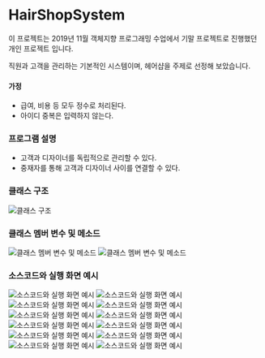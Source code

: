 # HairShopSystem
이 프로젝트는 2019년 11월 객체지향 프로그래밍 수업에서 기말 프로젝트로 진행했던 개인 프로젝트 입니다.

직원과 고객을 관리하는 기본적인 시스템이며, 헤어샵을 주제로 선정해 보았습니다.

#### 가정
- 급여, 비용 등 모두 정수로 처리된다.
- 아이디 중복은 입력하지 않는다.

### 프로그램 설명
- 고객과 디자이너를 독립적으로 관리할 수 있다.
- 중재자를 통해 고객과 디자이너 사이를 연결할 수 있다. 

### 클래스 구조
![클래스 구조](./imgs/4.png)


### 클래스 멤버 변수 및 메소드
![클래스 멤버 변수 및 메소드](./imgs/슬라이드5.png)
![클래스 멤버 변수 및 메소드](./imgs/슬라이드6.png)

### 소스코드와 실행 화면 예시
![소스코드와 실행 화면 예시](./imgs/슬라이드7.png)
![소스코드와 실행 화면 예시](./imgs/슬라이드8.png)
![소스코드와 실행 화면 예시](./imgs/슬라이드9.png)
![소스코드와 실행 화면 예시](./imgs/슬라이드10.png)
![소스코드와 실행 화면 예시](./imgs/슬라이드11.png)
![소스코드와 실행 화면 예시](./imgs/슬라이드12.png)
![소스코드와 실행 화면 예시](./imgs/슬라이드13.png)
![소스코드와 실행 화면 예시](./imgs/슬라이드14.png)
![소스코드와 실행 화면 예시](./imgs/슬라이드15.png)
![소스코드와 실행 화면 예시](./imgs/슬라이드16.png)
![소스코드와 실행 화면 예시](./imgs/슬라이드17.png)
![소스코드와 실행 화면 예시](./imgs/슬라이드18.png)



